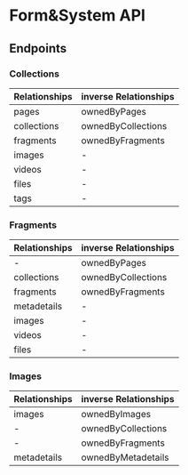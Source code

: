 # Form&System API

## Endpoints
### Collections
Relationships | inverse Relationships
--- | ---
pages | ownedByPages
collections | ownedByCollections
fragments | ownedByFragments
images | -
videos | -
files | -
tags | -

### Fragments
Relationships | inverse Relationships
--- | ---
- | ownedByPages
collections | ownedByCollections
fragments | ownedByFragments
metadetails | -
images | -
videos | -
files | -

### Images
Relationships | inverse Relationships
--- | ---
images | ownedByImages
- | ownedByCollections
- | ownedByFragments
metadetails | ownedByMetadetails
